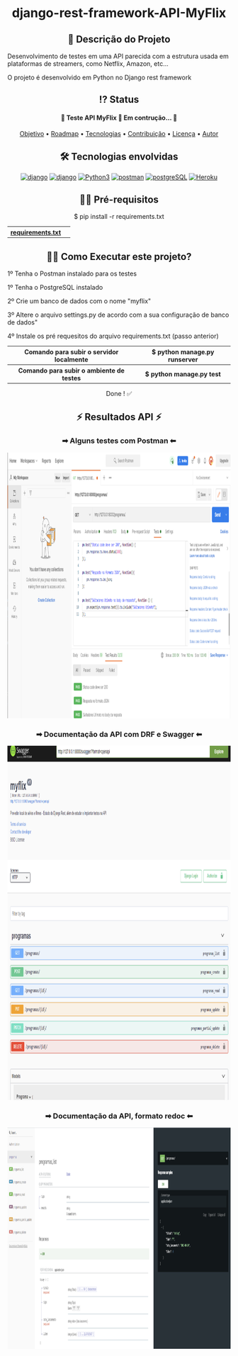 # 
 <!-- Explicação do projeto -->
<h1 align="center">django-rest-framework-API-MyFlix</h1>
<h2 align="center"> 🧾 Descrição do Projeto</h2>
<p align="left"> Desenvolvimento de testes em uma API parecida com a estrutura usada em plataformas de streamers, como Netflix, Amazon, etc... </p>
<p align="left"> O projeto é desenvolvido em Python no Django rest framework  </p>

 <!-- Status do projeto -->
 <h2 align="center"> ⁉ Status </h2>
<h4 align="center"> 
	 🚧 Teste API MyFlix 🚀 Em contrução...  🚧
</h4>


<!-- Indice -->
<p align="center">
 <a href="#objetivo">Objetivo</a> •
 <a href="#roadmap">Roadmap</a> • 
 <a href="#tecnologias">Tecnologias</a> • 
 <a href="#contribuicao">Contribuição</a> • 
 <a href="#licenc-a">Licença</a> • 
 <a href="#autor">Autor</a>
</p>

<!-- Tecnologias envolvidas -->
<div align="center" class='container'>
	<h2 align="center"> 🛠 Tecnologias envolvidas</h2>
	<div class="box" align="center" display='flex'>
		<a href="https://www.djangoproject.com/" target="_blank" align = "center"> <img src="https://img.shields.io/badge/Django-092E20?style=for-the-badge&logo=django&logoColor=white" alt="django" width="130" height="40"/></a>
		<a href="https://www.django-rest-framework.org/" target="_blank" align = "center"> <img src="https://img.shields.io/badge/DJANGO-REST-ff1709?style=for-the-badge&logo=django&logoColor=white&color=ff1709&labelColor=gray" alt="django" width="130" height="40"/></a>
		<a href="https://www.python.org/" target="_blank" align = "center"> <img src="https://img.shields.io/badge/Python-3776AB?style=for-the-badge&logo=python&logoColor=white" width="130" height="40" alt="Python3" /></a>
		<a href="https://www.postman.com/" target="_blank" align = "center"> <img src="https://img.shields.io/badge/Postman-FF6C37?style=for-the-badge&logo=Postman&logoColor=white" alt="postman" width="130" height="40"/></a>
		<a href="https://www.postgresql.org/" target="_blank" align = "center"> <img src="https://img.shields.io/badge/PostgreSQL-316192?style=for-the-badge&logo=postgresql&logoColor=white" alt="postgreSQL" width="130" height="40"/></a>
		<a href="https://www.heroku.com/" target="_blank" align = "center"> <img src="https://img.shields.io/badge/Heroku-430098?style=for-the-badge&logo=heroku&logoColor=white" alt="Heroku" width="130" height="40"/></a>
	</div>
</div>

<!-- Requirements -->
<div align="center" class='container'>
	<h2 align="center">👨‍💻 Pré-requisitos </h2>
	<p align="center">$ pip install -r requirements.txt</p>
	<table>
	  <tbody>
	    	<tr>
			<th><a href = "https://github.com/6abi/django-rest-framework-API-Myflix/blob/master/requirements.txt" align = "center">requirements.txt</a></th>
			<th align="center"> </th>
		</tr>
	  </tbody>
	</table>
</div>


<!-- How to execute -->
<div align="center" class='container'>
	<h2 align="center">🏃‍♀️ Como Executar este projeto? </h2>
	<p align="left"> 1º Tenha o Postman instalado para os testes</p>
	<p align="left"> 1º Tenha o PostgreSQL instalado</p>
	<p align="left"> 2º Crie um banco de dados com o nome "myflix"</p>
	<p align="left"> 3º Altere o arquivo settings.py de acordo com a sua configuração de banco de dados"</p>
	<p align="left">4º Instale os pré requesitos do arquivo requirements.txt (passo anterior)</p>
	<table>
	  <tbody>
	    	<tr>
			<th>Comando para subir o servidor localmente </th>
			<th>$ python manage.py runserver </th>
		</tr>
		<tr>
		  	<th>Comando para subir o ambiente de testes </th>
			<th>$ python manage.py test </th>
		</tr>
	  </tbody>
	</table>
	<p align="center">Done ! ✅</p>
</div>

<!-- Resultados -->
<!-- Resultado API -->
<div align="center" class='container'>
	<h2 align="center"> ⚡ Resultados API ⚡</h2>
</div>

<!-- Resultados parciais -->
<div align="center" class='result'>
	<h3 align="center"> ➡ Alguns testes com Postman ⬅</h3>
	<img alt="#result_postman" title="#result_postman" src="./results_git/result_postman.png" width=1200" height="600"/>
</div>
															 
<!-- Resultados parciais -->
<div align="center" class='result'>
	<h3 align="center"> ➡ Documentação da API com DRF e Swagger ⬅</h3>
	<img alt="#result_swagger" title="#result_swagger" src="./results_git/result_swagger.png" width=1200" height="800"/>
</div>

<!-- Resultados parciais -->
<div align="center" class='result'>
	<h3 align="center"> ➡ Documentação da API, formato redoc ⬅</h3>
	<img alt="#result_redoc" title="#result_redoc" src="./results_git/result_redoc.png" width=1200" height="500"/>
</div>
